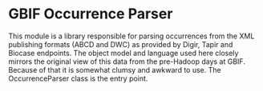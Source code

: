 # GBIF Occurrence Parser

This module is a library responsible for parsing occurrences from the XML publishing formats (ABCD and DWC) as provided by Digir, Tapir and Biocase endpoints. The object model and language used here closely mirrors the original view of this data from the pre-Hadoop days at GBIF. Because of that it is somewhat clumsy and awkward to use. The OccurrenceParser class is the entry point. 

